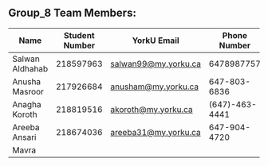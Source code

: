 ## Group_8 Team Members:
| Name | Student Number | YorkU Email | Phone Number |
|------|----------------|-------------|--------------|
| Salwan Aldhahab | 218597963 | salwan99@my.yorku.ca  | 6478987757 |
| Anusha Masroor  | 217926684   | anusham@my.yorku.ca   | 647-803-6836 |
| Anagha Koroth   | 218819516   | akoroth@my.yorku.ca   | (647)-463-4441 |
| Areeba Ansari   | 218674036   | areeba31@my.yorku.ca  | 647-904-4720 |
| Mavra   |    |   |   |

